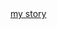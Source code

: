 <html>
  <body>
    <a href="https://pragna522.github.io/mystory/">my story</a>
  </body>
  </html>
